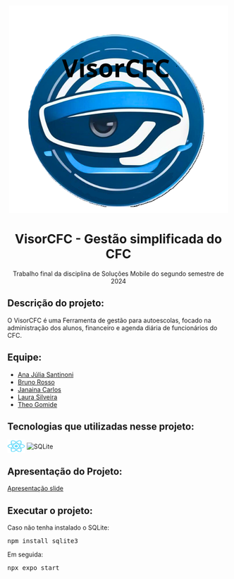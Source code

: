 <div align="center"> 
  <img src="https://github.com/anasantinoni/ABP_SOLUCOES/blob/develop/front/assets/images/logo.png">
  <h1>VisorCFC - Gestão simplificada do CFC</h1>
  <p>Trabalho final da disciplina de Soluções Mobile do segundo semestre de 2024</p>
</div>

<div>
  <h2>Descrição do projeto:</h2>
  <p>
    O VisorCFC é uma Ferramenta de gestão para autoescolas, focado na administração dos alunos, financeiro e agenda diária de funcionários do CFC.
  </p>
</div>
  <h2>Equipe:</h2>
  <ul>
    <li>
      <a href="https://github.com/anasantinoni" target="_blank">Ana Júlia Santinoni</a>
    </li>
    <li>
      <a href="https://github.com/Bruno01996" target="_blank">Bruno Rosso</a>
    </li>
    <li>
      <a href="https://github.com/janainacarlos" target="_blank">Janaina Carlos</a>
    </li>
    <li>
      <a href="https://github.com/laurasilveirag" target="_blank">Laura Silveira</a>
    </li>
     <li>
      <a href="https://github.com/TheoGomide" target="_blank">Theo Gomide</a>
    </li>
  </ul>
</div>

<div style="display: inline_block">
  <h2>Tecnologias que utilizadas nesse projeto:</h2>
  <img align="center" title="React.js" alt="React" height="30" width="40" src="https://raw.githubusercontent.com/devicons/devicon/master/icons/react/react-original.svg">
  <img align="center" title="SQLite" alt="SQLite" height="30" width="40" src="https://w7.pngwing.com/pngs/1010/539/png-transparent-sqlite-logo-thumbnail-tech-companies-thumbnail.png">

</div>

<div>
  <h2>Apresentação do Projeto:</h2>

[Apresentação slide](https://www.canva.com/design/DAGS2JQax2k/XFpU99vmZFfsTNlRfRVXFQ/edit?utm_content=DAGS2JQax2k&utm_campaign=designshare&utm_medium=link2&utm_source=sharebutton)

</div>

<div>
  <h2>Executar o projeto:</h2>
  <p>Caso não tenha instalado o SQLite:</p>
  <pre>npm install sqlite3</pre>
  <p>Em seguida:</p>
  <pre>npx expo start</pre>
</div>
